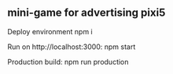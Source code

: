 ## mini-game for advertising pixi5

Deploy environment
npm i

Run on http://localhost:3000:
npm start

Production build:
npm run production
